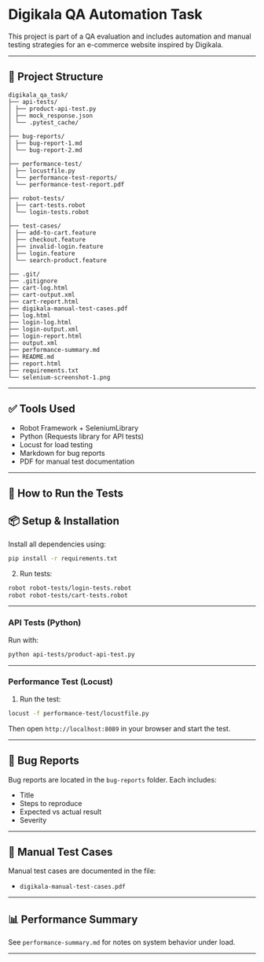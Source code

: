 # Digikala QA Automation Task

This project is part of a QA evaluation and includes automation and manual testing strategies for an e-commerce website inspired by Digikala.

---

## 📁 Project Structure

```
digikala_qa_task/
├── api-tests/
│ ├── product-api-test.py
│ ├── mock_response.json
│ └── .pytest_cache/
│
├── bug-reports/
│ ├── bug-report-1.md
│ └── bug-report-2.md
│
├── performance-test/
│ ├── locustfile.py
│ └── performance-test-reports/
│ └── performance-test-report.pdf
│
├── robot-tests/
│ ├── cart-tests.robot
│ └── login-tests.robot
│
├── test-cases/
│ ├── add-to-cart.feature
│ ├── checkout.feature
│ ├── invalid-login.feature
│ ├── login.feature
│ └── search-product.feature
│
├── .git/
├── .gitignore
├── cart-log.html
├── cart-output.xml
├── cart-report.html
├── digikala-manual-test-cases.pdf
├── log.html
├── login-log.html
├── login-output.xml
├── login-report.html
├── output.xml
├── performance-summary.md
├── README.md
├── report.html
├── requirements.txt
└── selenium-screenshot-1.png
```

---

## ✅ Tools Used

- Robot Framework + SeleniumLibrary
- Python (Requests library for API tests)
- Locust for load testing
- Markdown for bug reports
- PDF for manual test documentation

---

## 🚀 How to Run the Tests

## 📦 Setup & Installation

Install all dependencies using:
```bash
pip install -r requirements.txt
```
2. Run tests:
```bash
robot robot-tests/login-tests.robot
robot robot-tests/cart-tests.robot
```

---

### API Tests (Python)

Run with:

```bash
python api-tests/product-api-test.py
```

---

### Performance Test (Locust)


1. Run the test:

```bash
locust -f performance-test/locustfile.py
```

Then open `http://localhost:8089` in your browser and start the test.

---

## 🐞 Bug Reports

Bug reports are located in the `bug-reports` folder. Each includes:
- Title
- Steps to reproduce
- Expected vs actual result
- Severity

---

## 📄 Manual Test Cases

Manual test cases are documented in the file:
- `digikala-manual-test-cases.pdf`

---

## 📊 Performance Summary

See `performance-summary.md` for notes on system behavior under load.

---


